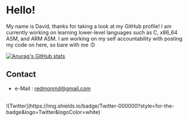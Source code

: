 # Hello!

My name is David, thanks for taking a look at my GitHub profile! I am currently working on learning lower-level languages
such as C, x86_64 ASM, and ARM ASM. I am working on my self accountability with posting my code on here, so bare with me :D 

[![Anurag's GitHub stats](https://github-readme-stats.vercel.app/api?username=redmonmd&hide=prs,stars&show_icons=true&theme=synthwave)](https://github.com/anuraghazra/github-readme-stats)

## Contact
 * e-Mail : redmonmd@gmail.com 
 <br/>
 ![Twitter](https://img.shields.io/badge/Twitter-000000?style=for-the-badge&logo=Twitter&logoColor=white)
